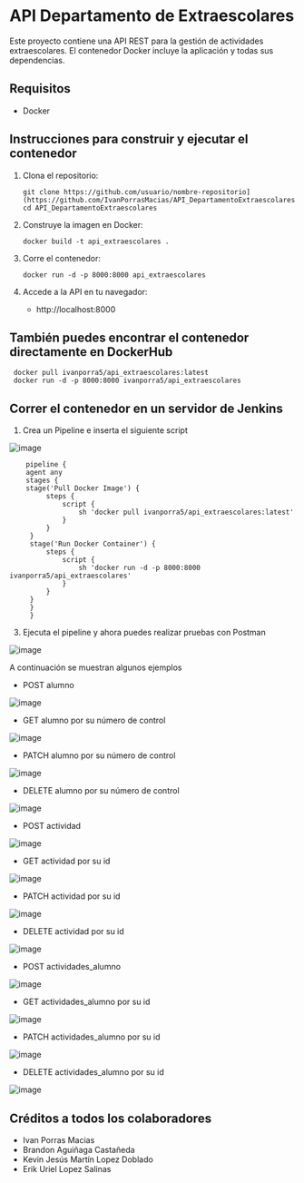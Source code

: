 # API Departamento de Extraescolares

Este proyecto contiene una API REST para la gestión de actividades extraescolares. El contenedor Docker incluye la aplicación y todas sus dependencias.

## Requisitos

- Docker

## Instrucciones para construir y ejecutar el contenedor

1. Clona el repositorio:
   
       git clone https://github.com/usuario/nombre-repositorio](https://github.com/IvanPorrasMacias/API_DepartamentoExtraescolares.git
       cd API_DepartamentoExtraescolares

2. Construye la imagen en Docker:

       docker build -t api_extraescolares .

3. Corre el contenedor:

       docker run -d -p 8000:8000 api_extraescolares

4. Accede a la API en tu navegador:

   - http://localhost:8000

## También puedes encontrar el contenedor directamente en DockerHub

     docker pull ivanporra5/api_extraescolares:latest
     docker run -d -p 8000:8000 ivanporra5/api_extraescolares

## Correr el contenedor en un servidor de Jenkins

1. Crea un Pipeline e inserta el siguiente script

![image](https://github.com/user-attachments/assets/0a31910a-fa19-45a9-bd7f-368005bd4673)

        pipeline {
        agent any
        stages {
        stage('Pull Docker Image') {
             steps {
                 script {
                     sh 'docker pull ivanporra5/api_extraescolares:latest'
                 }
             }
         }
         stage('Run Docker Container') {
             steps {
                 script {
                     sh 'docker run -d -p 8000:8000 ivanporra5/api_extraescolares'
                 }
             }
         }
         }
         }
   
3. Ejecuta el pipeline y ahora puedes realizar pruebas con Postman

![image](https://github.com/user-attachments/assets/84e3f1ef-ad81-46e1-be74-6f0a77bbd39f)

A continuación se muestran algunos ejemplos

- POST alumno

![image](https://github.com/user-attachments/assets/4b79be8a-ef10-45a5-91ff-8e2f0e600f25)

- GET alumno por su número de control

![image](https://github.com/user-attachments/assets/2157f273-7529-4005-bb9b-e950b96c5383)

- PATCH alumno por su número de control

![image](https://github.com/user-attachments/assets/72be4bcf-fdf7-4d94-9d87-7e3bcdd65a60)

- DELETE alumno por su número de control

![image](https://github.com/user-attachments/assets/034457b2-b9c9-4d16-96a2-1cb0dfdd7108)

- POST actividad

![image](https://github.com/user-attachments/assets/acd4222d-7176-4469-a365-959c4d4a79fe)

- GET actividad por su id

![image](https://github.com/user-attachments/assets/2a5095d9-3fe9-4478-adf1-14d45b599bc6)

- PATCH actividad por su id

![image](https://github.com/user-attachments/assets/ad05b391-771b-43db-b01d-417628065593)

- DELETE actividad por su id

![image](https://github.com/user-attachments/assets/8c07082d-1656-4c7e-98c5-a90d3aa723bf)

- POST actividades_alumno

![image](https://github.com/user-attachments/assets/4d35b877-4a94-40cd-a86c-00e39ab3e22e)

- GET actividades_alumno por su id

![image](https://github.com/user-attachments/assets/db130f51-4f6d-43a7-9e1e-04b88fcecd88)

- PATCH actividades_alumno por su id

![image](https://github.com/user-attachments/assets/30eebc5f-61d9-45ff-a1d9-a4ffaffe4391)

- DELETE actividades_alumno por su id

![image](https://github.com/user-attachments/assets/613b7aaa-2f11-4eed-8c2b-f8668ce12464)

## Créditos a todos los colaboradores

- Ivan Porras Macias
- Brandon Aguiñaga Castañeda
- Kevin Jesús Martín Lopez Doblado
- Erik Uriel Lopez Salinas

